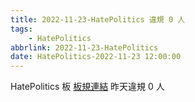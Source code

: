 ```yaml
---
title: 2022-11-23-HatePolitics 違規 0 人
tags:
    - HatePolitics
abbrlink: 2022-11-23-HatePolitics
date: HatePolitics-2022-11-23 12:00:00
---
```

HatePolitics 板 [板規連結](https://www.ptt.cc/bbs/HatePolitics/M.1617115262.A.D60.html)
昨天違規 0 人
